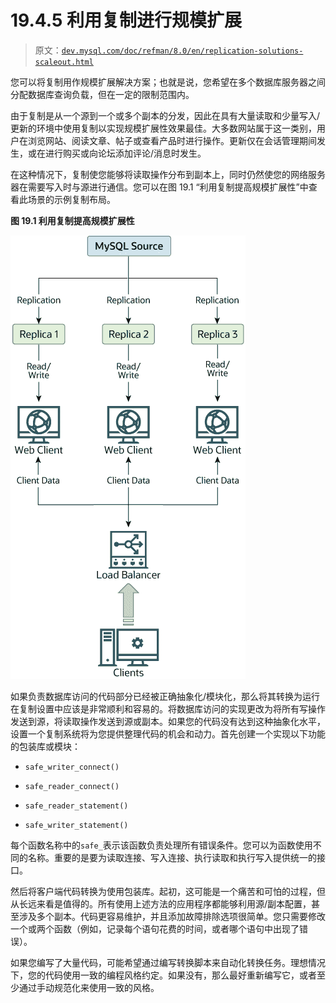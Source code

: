 # 19.4.5 利用复制进行规模扩展

> 原文：[`dev.mysql.com/doc/refman/8.0/en/replication-solutions-scaleout.html`](https://dev.mysql.com/doc/refman/8.0/en/replication-solutions-scaleout.html)

您可以将复制用作规模扩展解决方案；也就是说，您希望在多个数据库服务器之间分配数据库查询负载，但在一定的限制范围内。

由于复制是从一个源到一个或多个副本的分发，因此在具有大量读取和少量写入/更新的环境中使用复制以实现规模扩展性效果最佳。大多数网站属于这一类别，用户在浏览网站、阅读文章、帖子或查看产品时进行操作。更新仅在会话管理期间发生，或在进行购买或向论坛添加评论/消息时发生。

在这种情况下，复制使您能够将读取操作分布到副本上，同时仍然使您的网络服务器在需要写入时与源进行通信。您可以在图 19.1 “利用复制提高规模扩展性”中查看此场景的示例复制布局。

**图 19.1 利用复制提高规模扩展性**

![来自客户端的请求被定向到负载均衡器，负载均衡器将客户端数据分发给多个网络客户端。网络客户端进行的写操作被定向到单个 MySQL 源服务器，而网络客户端进行的读操作被定向到三个 MySQL 副本服务器中的一个。复制操作是从 MySQL 源服务器到三个 MySQL 副本服务器进行的。](img/53c25b31a2204daff9e2aa8e9656495c.png)

如果负责数据库访问的代码部分已经被正确抽象化/模块化，那么将其转换为运行在复制设置中应该是非常顺利和容易的。将数据库访问的实现更改为将所有写操作发送到源，将读取操作发送到源或副本。如果您的代码没有达到这种抽象化水平，设置一个复制系统将为您提供整理代码的机会和动力。首先创建一个实现以下功能的包装库或模块：

+   `safe_writer_connect()`

+   `safe_reader_connect()`

+   `safe_reader_statement()`

+   `safe_writer_statement()`

每个函数名称中的`safe_`表示该函数负责处理所有错误条件。您可以为函数使用不同的名称。重要的是要为读取连接、写入连接、执行读取和执行写入提供统一的接口。

然后将客户端代码转换为使用包装库。起初，这可能是一个痛苦和可怕的过程，但从长远来看是值得的。所有使用上述方法的应用程序都能够利用源/副本配置，甚至涉及多个副本。代码更容易维护，并且添加故障排除选项很简单。您只需要修改一个或两个函数（例如，记录每个语句花费的时间，或者哪个语句中出现了错误）。

如果您编写了大量代码，可能希望通过编写转换脚本来自动化转换任务。理想情况下，您的代码使用一致的编程风格约定。如果没有，那么最好重新编写它，或者至少通过手动规范化来使用一致的风格。
